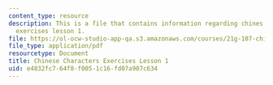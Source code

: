 ```yaml
---
content_type: resource
description: This is a file that contains information regarding chines characters
  exercises lesson 1.
file: https://ol-ocw-studio-app-qa.s3.amazonaws.com/courses/21g-107-chinese-i-streamlined-fall-2014/e4832fc764f8f0051c16fd07a907c634_MIT21G_107F14_L1_mia.pdf
file_type: application/pdf
resourcetype: Document
title: Chinese Characters Exercises Lesson 1
uid: e4832fc7-64f8-f005-1c16-fd07a907c634
---
```

